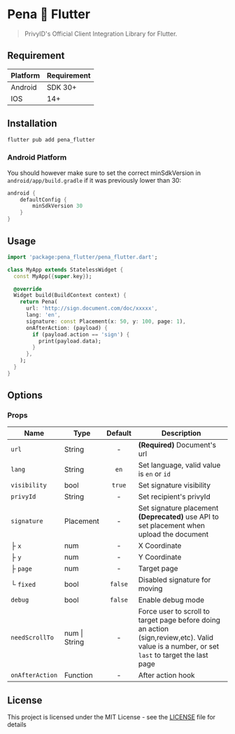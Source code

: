 # Pena 💙 Flutter

> PrivyID's Official Client Integration Library for Flutter.

## Requirement

| Platform | Requirement |
|----------|-------------|
| Android  | SDK 30+     |
| IOS      | 14+         |

## Installation

```sh
flutter pub add pena_flutter
```

### Android Platform

You should however make sure to set the correct minSdkVersion in `android/app/build.gradle` if it was previously lower than 30:

```gradle
android {
    defaultConfig {
        minSdkVersion 30
    }
}
```

## Usage

```dart
import 'package:pena_flutter/pena_flutter.dart';

class MyApp extends StatelessWidget {
  const MyApp({super.key});

  @override
  Widget build(BuildContext context) {
    return Pena(
      url: 'http://sign.document.com/doc/xxxxx',
      lang: 'en',
      signature: const Placement(x: 50, y: 100, page: 1),
      onAfterAction: (payload) {
        if (payload.action == 'sign') {
          print(payload.data);
        }
      },
    );
  }
}
```

## Options

### Props

| Name            | Type          | Default | Description                                                                                                                                  |
|-----------------|---------------|:-------:|----------------------------------------------------------------------------------------------------------------------------------------------|
| `url`           | String        |    -    | **(Required)** Document's url                                                                                                                |
| `lang`          | String        |  `en`   | Set language, valid value is `en` or `id`                                                                                                    |
| `visibility`    | bool          | `true`  | Set signature visibility                                                                                                                     |
| `privyId`       | String        |    -    | Set recipient's privyId                                                                                                                      |
| `signature`     | Placement     |    -    | Set signature placement<br/> <strong>(Deprecated)</strong> use API to set placement when upload the document                                 |
| ├ `x`           | num           |    -    | X Coordinate                                                                                                                                 |
| ├ `y`           | num           |    -    | Y Coordinate                                                                                                                                 |
| ├ `page`        | num           |    -    | Target page                                                                                                                                  |
| └ `fixed`       | bool          | `false` | Disabled signature for moving                                                                                                                |
| `debug`         | bool          | `false` | Enable debug mode                                                                                                                            |
| `needScrollTo`  | num \| String |    -    | Force user to scroll to target page before doing an action (sign,review,etc). Valid value is a number, or set `last` to target the last page |
| `onAfterAction` | Function      |    -    | After action hook                                                                                                                            |

## License

This project is licensed under the MIT License - see the [LICENSE](./LICENSE) file for details
